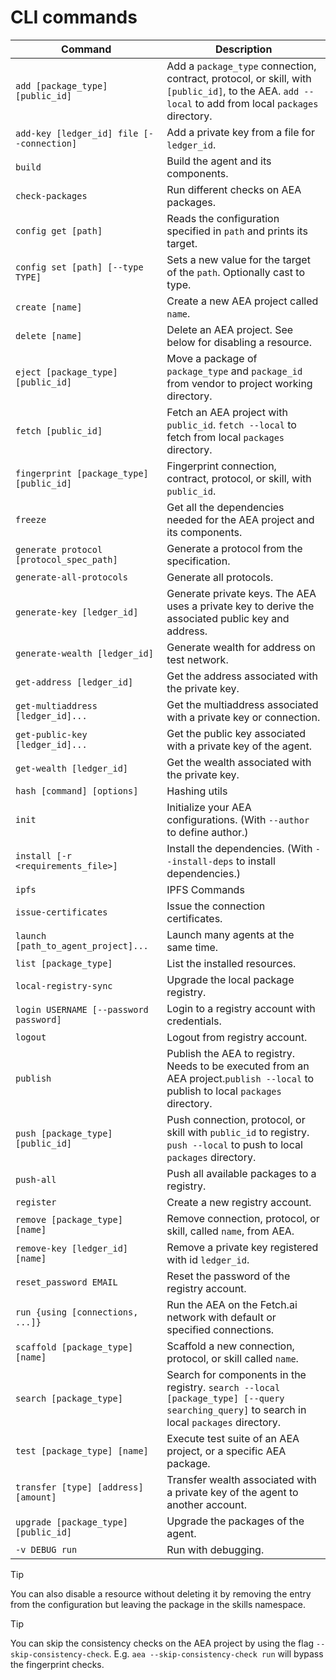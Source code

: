 # CLI commands

| Command                                     | Description                                                                  |
| ------------------------------------------- | ---------------------------------------------------------------------------- |
| `add [package_type] [public_id]`            | Add a `package_type` connection, contract, protocol, or skill, with `[public_id]`, to the AEA. `add --local` to add from local `packages` directory. |
| `add-key [ledger_id] file [--connection]`   | Add a private key from a file for `ledger_id`.	                             |
| `build`                                     | Build the agent and its components.                      |
| `check-packages`                            |   Run different checks on AEA packages.                     |
| `config get [path]`                         | Reads the configuration specified in `path` and prints its target.                |
| `config set [path] [--type TYPE]`           | Sets a new value for the target of the `path`. Optionally cast to type.    |
| `create [name]`                             | Create a new AEA project called `name`.                                    |
| `delete [name]`                             | Delete an AEA project. See below for disabling a resource.                   |
| `eject [package_type] [public_id]`          | Move a package of `package_type` and `package_id` from vendor to project working directory. |
| `fetch [public_id]`                         | Fetch an AEA project with `public_id`. `fetch --local` to fetch from local `packages` directory. |
| `fingerprint [package_type] [public_id]`    | Fingerprint connection, contract, protocol, or skill, with `public_id`.    |
| `freeze`                                    | Get all the dependencies needed for the AEA project and its components.      |
| `generate protocol [protocol_spec_path]`    | Generate a protocol from the specification.                                  |
| `generate-all-protocols`                    | Generate all protocols. |
| `generate-key [ledger_id]`                  | Generate private keys. The AEA uses a private key to derive the associated public key and address. |
| `generate-wealth [ledger_id]`               | Generate wealth for address on test network.                                 |
| `get-address [ledger_id]`                   | Get the address associated with the private key.                             |
| `get-multiaddress [ledger_id]...`           | Get the multiaddress associated with a private key or connection.            |
| `get-public-key [ledger_id]...`             | Get the public key associated with a private key of the agent.               |
| `get-wealth [ledger_id]`                    | Get the wealth associated with the private key.                              |
| `hash [command] [options]`                  | Hashing utils                                                                |
| `init`                                      | Initialize your AEA configurations. (With `--author` to define author.)      |
| `install [-r <requirements_file>]`          | Install the dependencies. (With `--install-deps` to install dependencies.)   |
| `ipfs`                                      | IPFS Commands                                                                |
| `issue-certificates`                        | Issue the connection certificates.                                           |
| `launch [path_to_agent_project]...`         | Launch many agents at the same time.                                         |
| `list [package_type]`                       | List the installed resources.                                                |
| `local-registry-sync`                       | Upgrade the local package registry.                                          |
| `login USERNAME [--password password]`      | Login to a registry account with credentials.                                |
| `logout`                                    | Logout from registry account.                                                |
| `publish`                                   | Publish the AEA to registry. Needs to be executed from an AEA project.`publish --local` to publish to local `packages` directory. |
| `push [package_type] [public_id]`           | Push connection, protocol, or skill with `public_id` to registry.	`push --local` to push to local `packages` directory. |
| `push-all`                                  | Push all available packages to a registry. |
| `register`                                  | Create a new registry account.
| `remove [package_type] [name]`              | Remove connection, protocol, or skill, called `name`, from AEA.            |
| `remove-key [ledger_id] [name]`             | Remove a private key registered with id `ledger_id`.	                             |
| `reset_password EMAIL`                      | Reset the password of the registry account.	                                 |
| `run {using [connections, ...]}`            | Run the AEA on the Fetch.ai network with default or specified connections.   |
| `scaffold [package_type] [name]`            | Scaffold a new connection, protocol, or skill called `name`.               |
| `search [package_type]`                     | Search for components in the registry. `search --local [package_type] [--query searching_query]` to search in local `packages` directory. |
| `test [package_type] [name]`                | Execute test suite of an AEA project, or a specific AEA package.                                                                                     |
| `transfer [type] [address] [amount]`        | Transfer wealth associated with a private key of the agent to another account. |
| `upgrade [package_type] [public_id]`        | Upgrade the packages of the agent.                               |
| `-v DEBUG run`                              | Run with debugging.                                                          |

<!--
Command  | Description
---------| -----------------------------------------------------------------
`deploy {using [connection, ...]}`  | Deploy the AEA to a server and run it on the Fetch.ai network with default or specified connections.
 -->

<div class="admonition tip">
  <p class="admonition-title">Tip</p>
  <p>You can also disable a resource without deleting it by removing the entry from the configuration but leaving the package in the skills namespace.</p>
</div>

<div class="admonition tip">
  <p class="admonition-title">Tip</p>
  <p>You can skip the consistency checks on the AEA project by using the flag <code>--skip-consistency-check</code>. E.g. <code>aea --skip-consistency-check run</code> will bypass the fingerprint checks.</p>
</div>

<br />
